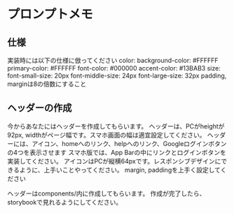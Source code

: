 # プロンプトメモ

## 仕様
実装時には以下の仕様に倣ってください
color:
    background-color: #FFFFFF
    primary-color: #FFFFFF
    font-color: #000000
    accent-color: #13BAB3
size:
    font-small-size: 20px
    font-middle-size: 24px
    font-large-size: 32px
    padding, marginは8の倍数にすること

## ヘッダーの作成
今からあなたにはヘッダーを作成してもらいます。
ヘッダーは、PCがheightが92px, widthがページ幅です。スマホ画面の幅は適宜設定してください。
ヘッダーには、アイコン、homeへのリンク、helpへのリンク、Googleログインボタンの4つを表示させます
スマホ版では、App Barの中にリンクとログインボタンを実装してください。
アイコンはPCが縦横64pxです。レスポンシブデザインにできるように、上手いことやってください。
margin, paddingを上手く設定してください

ヘッダーはcomponents/内に作成してもらいます。
作成が完了したら、storybookで見れるようにしてください。
